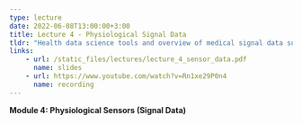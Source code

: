 ```yaml
---
type: lecture
date: 2022-06-08T13:00:00+3:00
title: Lecture 4 - Physiological Signal Data
tldr: "Health data science tools and overview of medical signal data such as EEGs"
links: 
    - url: /static_files/lectures/lecture_4_sensor_data.pdf
      name: slides 
    - url: https://www.youtube.com/watch?v=Rn1xe29P0n4
      name: recording
---
```

<strong>Module 4: Physiological Sensors (Signal Data)</strong>
